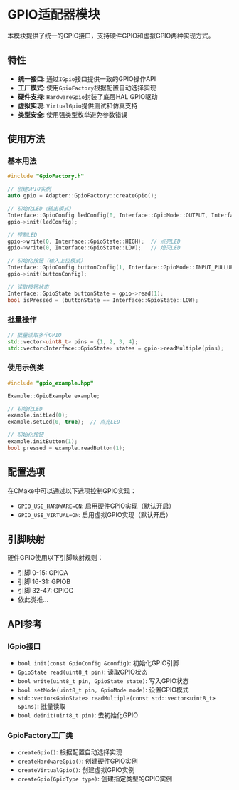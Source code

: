 # GPIO适配器模块

本模块提供了统一的GPIO接口，支持硬件GPIO和虚拟GPIO两种实现方式。

## 特性

- **统一接口**: 通过`IGpio`接口提供一致的GPIO操作API
- **工厂模式**: 使用`GpioFactory`根据配置自动选择实现
- **硬件支持**: `HardwareGpio`封装了底层HAL GPIO驱动
- **虚拟实现**: `VirtualGpio`提供测试和仿真支持
- **类型安全**: 使用强类型枚举避免参数错误

## 使用方法

### 基本用法

```cpp
#include "GpioFactory.h"

// 创建GPIO实例
auto gpio = Adapter::GpioFactory::createGpio();

// 初始化LED（输出模式）
Interface::GpioConfig ledConfig(0, Interface::GpioMode::OUTPUT, Interface::GpioState::LOW);
gpio->init(ledConfig);

// 控制LED
gpio->write(0, Interface::GpioState::HIGH);  // 点亮LED
gpio->write(0, Interface::GpioState::LOW);   // 熄灭LED

// 初始化按钮（输入上拉模式）
Interface::GpioConfig buttonConfig(1, Interface::GpioMode::INPUT_PULLUP);
gpio->init(buttonConfig);

// 读取按钮状态
Interface::GpioState buttonState = gpio->read(1);
bool isPressed = (buttonState == Interface::GpioState::LOW);
```

### 批量操作

```cpp
// 批量读取多个GPIO
std::vector<uint8_t> pins = {1, 2, 3, 4};
std::vector<Interface::GpioState> states = gpio->readMultiple(pins);
```

### 使用示例类

```cpp
#include "gpio_example.hpp"

Example::GpioExample example;

// 初始化LED
example.initLed(0);
example.setLed(0, true);  // 点亮LED

// 初始化按钮
example.initButton(1);
bool pressed = example.readButton(1);
```

## 配置选项

在CMake中可以通过以下选项控制GPIO实现：

- `GPIO_USE_HARDWARE=ON`: 启用硬件GPIO实现（默认开启）
- `GPIO_USE_VIRTUAL=ON`: 启用虚拟GPIO实现（默认开启）

## 引脚映射

硬件GPIO使用以下引脚映射规则：
- 引脚 0-15: GPIOA
- 引脚 16-31: GPIOB  
- 引脚 32-47: GPIOC
- 依此类推...

## API参考

### IGpio接口

- `bool init(const GpioConfig &config)`: 初始化GPIO引脚
- `GpioState read(uint8_t pin)`: 读取GPIO状态
- `bool write(uint8_t pin, GpioState state)`: 写入GPIO状态
- `bool setMode(uint8_t pin, GpioMode mode)`: 设置GPIO模式
- `std::vector<GpioState> readMultiple(const std::vector<uint8_t> &pins)`: 批量读取
- `bool deinit(uint8_t pin)`: 去初始化GPIO

### GpioFactory工厂类

- `createGpio()`: 根据配置自动选择实现
- `createHardwareGpio()`: 创建硬件GPIO实例
- `createVirtualGpio()`: 创建虚拟GPIO实例
- `createGpio(GpioType type)`: 创建指定类型的GPIO实例 